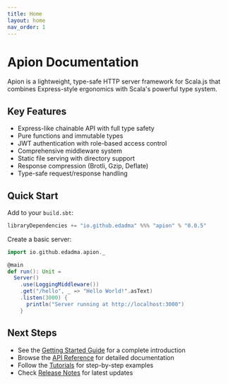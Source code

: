 ```yaml
---
title: Home
layout: home
nav_order: 1
---
```


# Apion Documentation

Apion is a lightweight, type-safe HTTP server framework for Scala.js that combines Express-style ergonomics with Scala's powerful type system.

## Key Features

- Express-like chainable API with full type safety
- Pure functions and immutable types
- JWT authentication with role-based access control
- Comprehensive middleware system
- Static file serving with directory support
- Response compression (Brotli, Gzip, Deflate)
- Type-safe request/response handling

## Quick Start

Add to your `build.sbt`:
```scala
libraryDependencies += "io.github.edadma" %%% "apion" % "0.0.5"
```

Create a basic server:
```scala
import io.github.edadma.apion._

@main
def run(): Unit =
  Server()
    .use(LoggingMiddleware())
    .get("/hello", _ => "Hello World!".asText)
    .listen(3000) {
      println("Server running at http://localhost:3000")
    }
```

## Next Steps

- See the [Getting Started Guide](guides/getting-started) for a complete introduction
- Browse the [API Reference](api) for detailed documentation
- Follow the [Tutorials](tutorials) for step-by-step examples
- Check [Release Notes](releases) for latest updates
